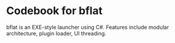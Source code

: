 # Codebook for bflat

bflat is an EXE-style launcher using C#. Features include modular architecture, plugin loader, UI threading.